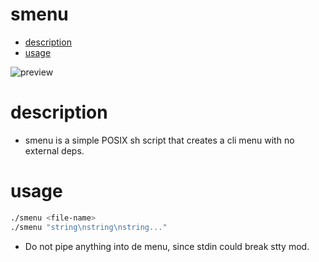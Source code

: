 # smenu
  - [description](#description)
  - [usage](#usage)

![preview](https://raw.githubusercontent.com/iruzo/smenu/main/assets/preview.gif)

# description

- smenu is a simple POSIX sh script that creates a cli menu with no external deps.

# usage

```sh
./smenu <file-name>
./smenu "string\nstring\nstring..."
```

- Do not pipe anything into de menu, since stdin could break stty mod.
